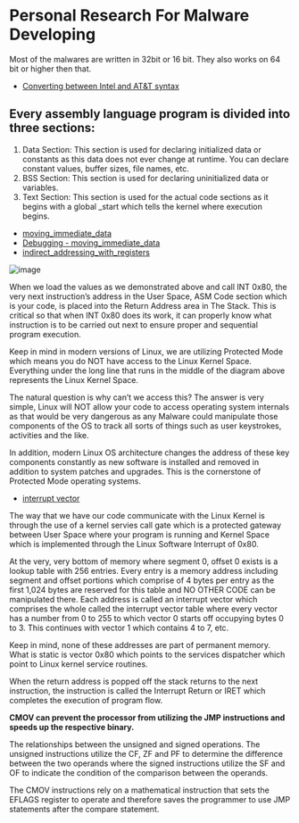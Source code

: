 # Personal Research For Malware Developing

Most of the malwares are written in 32bit or 16 bit. They also works on 64 bit or higher then that.  

- [Converting between Intel and AT&T syntax](https://github.com/aw-junaid/Hacking-Tools/blob/master/Reverse%20Engineering/Malware%20Data/Malware/Converting%20between%20Intel%20and%20AT%26T%20syntax.md)

## Every assembly language program is divided into three sections:

1. Data Section: This section is used for declaring initialized data or constants as this data does not ever change at runtime. You can declare constant values, buffer sizes, file names, etc.
2. BSS Section: This section is used for declaring uninitialized data or variables.
3. Text Section: This section is used for the actual code sections as it begins with a global _start which tells the kernel where execution begins.

- [moving_immediate_data](https://github.com/aw-junaid/Hacking-Tools/blob/master/Reverse%20Engineering/Malware%20Data/Malware/%3Bmoving_immediate_data.md)
- [Debugging - moving_immediate_data](https://github.com/aw-junaid/Hacking-Tools/blob/master/Reverse%20Engineering/Malware%20Data/Malware/Debugging%20-%20moving_immediate_data.md)
- [indirect_addressing_with_registers](https://github.com/aw-junaid/Hacking-Tools/blob/master/Reverse%20Engineering/Malware%20Data/Malware/indirect_addressing_with_registers.md)


![image](https://github.com/user-attachments/assets/b16de288-bb19-4636-8697-eb6b762a87cf)

When we load the values as we demonstrated above and call INT 0x80, the very next instruction’s address in the User Space, ASM Code section which is your code, is placed into the Return Address area in The Stack. This is critical so that when INT 0x80 does its work, it can properly know what instruction is to be carried out next to ensure proper and sequential program execution.

Keep in mind in modern versions of Linux, we are utilizing Protected Mode which means you do NOT have access to the Linux Kernel Space. Everything under the long line that runs in the middle of the diagram above represents the Linux Kernel Space.

The natural question is why can’t we access this? The answer is very simple, Linux will NOT allow your code to access operating system internals as that would be very dangerous as any Malware could manipulate those components of the OS to track all sorts of things such as user keystrokes, activities and the like.

In addition, modern Linux OS architecture changes the address of these key components constantly as new software is installed and removed in addition to system patches and upgrades. This is the cornerstone of Protected Mode operating systems.

- [interrupt vector](https://github.com/aw-junaid/Hacking-Tools/blob/master/Reverse%20Engineering/Malware%20Data/Malware/interrupt%20vector.md)

The way that we have our code communicate with the Linux Kernel is through the use of a kernel servies call gate which is a protected gateway between User Space where your program is running and Kernel Space which is implemented through the Linux Software Interrupt of 0x80.

At the very, very bottom of memory where segment 0, offset 0 exists is a lookup table with 256 entries. Every entry is a memory address including segment and offset portions which comprise of 4 bytes per entry as the first 1,024 bytes are reserved for this table and NO OTHER CODE can be manipulated there. Each address is called an interrupt vector which comprises the whole called the interrupt vector table where every vector has a number from 0 to 255 to which vector 0 starts off occupying bytes 0 to 3. This continues with vector 1 which contains 4 to 7, etc.

Keep in mind, none of these addresses are part of permanent memory. What is static is vector 0x80 which points to the services dispatcher which point to Linux kernel service routines.

When the return address is popped off the stack returns to the next instruction, the instruction is called the Interrupt Return or IRET which completes the execution of program flow.


**CMOV can prevent the processor from utilizing the JMP instructions and speeds up the respective binary.**


The relationships between the unsigned and signed operations. The unsigned instructions utilize the CF, ZF and PF to determine the difference between the two operands where the signed instructions utilize the SF and OF to indicate the condition of the comparison between the operands.


The CMOV instructions rely on a mathematical instruction that sets the EFLAGS register to operate and therefore saves the programmer to use JMP statements after the compare statement.

